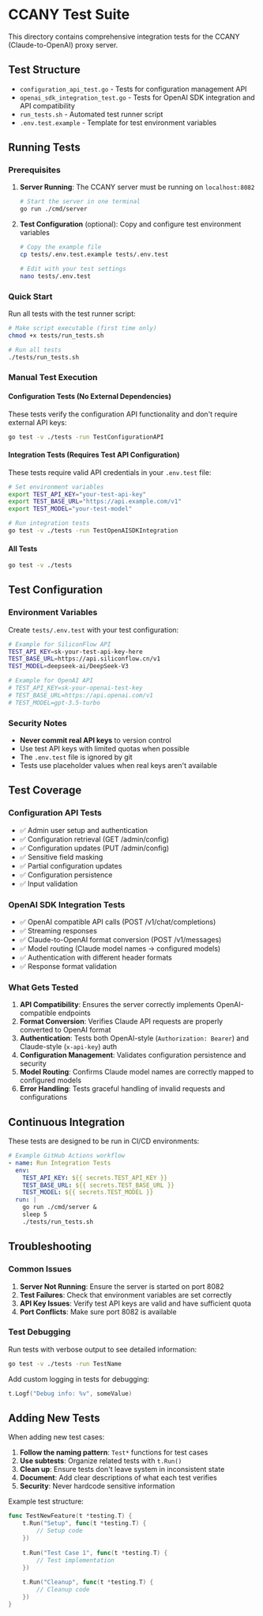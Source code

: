 # CCANY Test Suite

This directory contains comprehensive integration tests for the CCANY (Claude-to-OpenAI) proxy server.

## Test Structure

- `configuration_api_test.go` - Tests for configuration management API
- `openai_sdk_integration_test.go` - Tests for OpenAI SDK integration and API compatibility
- `run_tests.sh` - Automated test runner script
- `.env.test.example` - Template for test environment variables

## Running Tests

### Prerequisites

1. **Server Running**: The CCANY server must be running on `localhost:8082`
   ```bash
   # Start the server in one terminal
   go run ./cmd/server
   ```

2. **Test Configuration** (optional): Copy and configure test environment variables
   ```bash
   # Copy the example file
   cp tests/.env.test.example tests/.env.test
   
   # Edit with your test settings
   nano tests/.env.test
   ```

### Quick Start

Run all tests with the test runner script:

```bash
# Make script executable (first time only)
chmod +x tests/run_tests.sh

# Run all tests
./tests/run_tests.sh
```

### Manual Test Execution

#### Configuration Tests (No External Dependencies)

These tests verify the configuration API functionality and don't require external API keys:

```bash
go test -v ./tests -run TestConfigurationAPI
```

#### Integration Tests (Requires Test API Configuration)

These tests require valid API credentials in your `.env.test` file:

```bash
# Set environment variables
export TEST_API_KEY="your-test-api-key"
export TEST_BASE_URL="https://api.example.com/v1"
export TEST_MODEL="your-test-model"

# Run integration tests
go test -v ./tests -run TestOpenAISDKIntegration
```

#### All Tests

```bash
go test -v ./tests
```

## Test Configuration

### Environment Variables

Create `tests/.env.test` with your test configuration:

```bash
# Example for SiliconFlow API
TEST_API_KEY=sk-your-test-api-key-here
TEST_BASE_URL=https://api.siliconflow.cn/v1
TEST_MODEL=deepseek-ai/DeepSeek-V3

# Example for OpenAI API
# TEST_API_KEY=sk-your-openai-test-key
# TEST_BASE_URL=https://api.openai.com/v1
# TEST_MODEL=gpt-3.5-turbo
```

### Security Notes

- **Never commit real API keys** to version control
- Use test API keys with limited quotas when possible
- The `.env.test` file is ignored by git
- Tests use placeholder values when real keys aren't available

## Test Coverage

### Configuration API Tests

- ✅ Admin user setup and authentication
- ✅ Configuration retrieval (GET /admin/config)
- ✅ Configuration updates (PUT /admin/config)
- ✅ Sensitive field masking
- ✅ Partial configuration updates
- ✅ Configuration persistence
- ✅ Input validation

### OpenAI SDK Integration Tests

- ✅ OpenAI compatible API calls (POST /v1/chat/completions)
- ✅ Streaming responses
- ✅ Claude-to-OpenAI format conversion (POST /v1/messages)
- ✅ Model routing (Claude model names → configured models)
- ✅ Authentication with different header formats
- ✅ Response format validation

### What Gets Tested

1. **API Compatibility**: Ensures the server correctly implements OpenAI-compatible endpoints
2. **Format Conversion**: Verifies Claude API requests are properly converted to OpenAI format
3. **Authentication**: Tests both OpenAI-style (`Authorization: Bearer`) and Claude-style (`x-api-key`) auth
4. **Configuration Management**: Validates configuration persistence and security
5. **Model Routing**: Confirms Claude model names are correctly mapped to configured models
6. **Error Handling**: Tests graceful handling of invalid requests and configurations

## Continuous Integration

These tests are designed to be run in CI/CD environments:

```yaml
# Example GitHub Actions workflow
- name: Run Integration Tests
  env:
    TEST_API_KEY: ${{ secrets.TEST_API_KEY }}
    TEST_BASE_URL: ${{ secrets.TEST_BASE_URL }}
    TEST_MODEL: ${{ secrets.TEST_MODEL }}
  run: |
    go run ./cmd/server &
    sleep 5
    ./tests/run_tests.sh
```

## Troubleshooting

### Common Issues

1. **Server Not Running**: Ensure the server is started on port 8082
2. **Test Failures**: Check that environment variables are set correctly
3. **API Key Issues**: Verify test API keys are valid and have sufficient quota
4. **Port Conflicts**: Make sure port 8082 is available

### Test Debugging

Run tests with verbose output to see detailed information:

```bash
go test -v ./tests -run TestName
```

Add custom logging in tests for debugging:

```go
t.Logf("Debug info: %v", someValue)
```

## Adding New Tests

When adding new test cases:

1. **Follow the naming pattern**: `Test*` functions for test cases
2. **Use subtests**: Organize related tests with `t.Run()`
3. **Clean up**: Ensure tests don't leave system in inconsistent state
4. **Document**: Add clear descriptions of what each test verifies
5. **Security**: Never hardcode sensitive information

Example test structure:

```go
func TestNewFeature(t *testing.T) {
    t.Run("Setup", func(t *testing.T) {
        // Setup code
    })
    
    t.Run("Test Case 1", func(t *testing.T) {
        // Test implementation
    })
    
    t.Run("Cleanup", func(t *testing.T) {
        // Cleanup code
    })
}
```